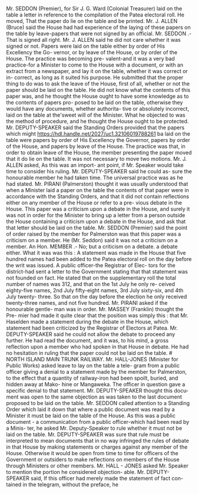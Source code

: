 Mr. SEDDON (Premier), for Sir J. G. Ward (Colonial Treasurer) laid on the table a letter in reference to the compilation of the Patea electoral roll. He moved, That the paper do lie on the table and be printed. Mr. J. ALLEN (Bruce) said the House had had experience of the laying of these papers on the table by leave-papers that were not signed by an official. Mr. SEDDON .- That is signed all right. Mr. J. ALLEN said he did not care whether it was signed or not. Papers were laid on the table either by order of His Excellency the Go- vernor, or by leave of the House, or by order of the House. The practice was becoming pre- valent-and it was a very bad practice-for a Minister to come to the House with a document, or with an extract from a newspaper, and lay it on the table, whether it was correct or in- correct, as long as it suited his purpose. He submitted that the proper thing to do was to ask the leave of the House, first of all, whether or not the paper should be laid on the table. He did not know what the contents of this paper was, and he thought the House ought to have some knowledge as to the contents of papers pro- posed to be laid on the table, otherwise they would have any documents, whether authorita- tive or absolutely incorrect, laid on the table at the'sweet will of the Minister. What he objected to was the method of procedure, and he thought the House ought to be protected. Mr. DEPUTY-SPEAKER said the Standing Orders provided that the papers which might https://hdl.handle.net/2027/uc1.32106019788261 ba laid on the table were papers by order of His Excellency the Governor, papers by order of the House, and papers by leave of the House. The practice was that, in order to obtain leave of the House, the member presenting the paper moved that it do lie on the table. It was not necessary to move two motions. Mr. J. ALLEN asked, As this was an import- ant point, if Mr. Speaker would take time to consider his ruling. Mr. DEPUTY-SPEAKER said he could as- sure the honourable member he had taken time. The universal practice was as he had stated. Mr. PIRANI (Palmerston) thought it was usually understood that when a Minister laid a paper on the table the contents of that paper were in accordance with the Standing Orders, and that it did not contain reflections either on any member of the House or refer to a pre- vious debate in the House. This paper was a criticism upon a debate in the House, and surely it was not in order for the Minister to bring up a letter from a person outside the House containing a criticism upon a debate in the House, and ask that that letter should be laid on the table. Mr. SEDDON (Premier) said the point of order raised by the member for Palmerston was that this paper was a criticism on a member. He (Mr. Seddon) said it was not a criticism on a member. An Hon. MEMBER .- No; but a criticism on a debate. a debate either. What it was was this : A statement was made in the House that five hundred names had been added to the Patea electoral roll on the day before the writ was issued. A public officer-the Registrar of Elec- tors for the district-had sent a letter to the Government stating that that statement was not founded on fact. He stated that on the supplementary roll the total number of names was 312, and that on the 1st July he only re- ceived eighty-five names, 2nd July fifty-eight names, 3rd July sixty-six, and 4th July twenty- three. So that on the day before the election he only received twenty-three names, and not five hundred. Mr. PIRANI asked if the honourable gentle- man was in order. Mr. MASSEY (Franklin) thought the Pre- mier had made it quite clear that the position was simply this : that Mr. Haselden made a statement during the debate in the House, which statement had been criticized by the Registrar of Electors at Patea. Mr. DEPUTY-SPEAKER said he could not allow the debate to proceed any further. He had read the document, and it was, to his mind, a gross reflection upon a member who had spoken in that House in debate. He had no hesitation in ruling that the paper could not be laid on the table. # NORTH ISLAND MAIN TRUNK RAILWAY. Mr. HALL-JONES (Minister for Public Works) asked leave to lay on the table a tele- gram from a public officer giving a denial to a statement made by the member for Palmerston, to the effect that a quantity of railway-iron had been spoilt, buried, and hidden away at Mako- hine or Mangaweka. The officer in question gave a specific denial to that statement. Mr. DEPUTY-SPEAKER thought this docu- ment was open to the same objection as was taken to the last document proposed to be laid on the table. Mr. SEDDON called attention to a Standing Order which laid it down that where a public document was read by a Minister it must be laid on the table of the House. As this was a public document - a communication from a public officer-which had been read by a Minis- ter, he asked Mr. Deputy-Speaker to rule whether it must not be laid on the table. Mr. DEPUTY-SPEAKER was sure that rule must be interpreted to mean documents that in no way infringed the rules of debate in that House by making statements or charges against any member of the House. Otherwise it would be open from time to time for officers of the Government or outsiders to make reflections on members of the House through Ministers or other members. Mr. HALL - JONES asked Mr. Speaker to mention the portion he considered objection- able. Mr. DEPUTY-SPEAKER said, If this officer had merely made the statement of fact con- tained in the telegram, without the preface, he 